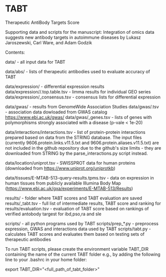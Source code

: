 # TABT

Therapeutic AntiBody Targets Score

Supporting data and scripts for the manuscript:
Integration of omics data suggests new antibody targets in autoimmune diseases
by Lukasz Jaroszewski, Carl Ware, and Adam Godzik

Contents:

data/ - all input data for TABT

data/abs/ - lists of therapeutic antibodies used to evaluate accuracy of TABT

data/expression/ - differential expression results
data/expression/<disease>/<GEO>.top.table.tsv - limma results for individual GEO series
data/expression/<disease>_consensus.tsv - consensus lists for differential expression

data/gwas/ - results from GenomeWide Association Studies
data/gwas/<disease>.tsv - association data dowloaded from GWAS catalog https://www.ebi.ac.uk/gwas/
data/gwas/<disease>_genes.tsv - lists of genes with polymorphisms strongly associated with a disease (p-vale < 1e-20)

data/interactions/interactions.tsv - list of protein-protein interactions prepared based on data from the STRING database.
	The input files (currently 9606.protein.links.v11.5.txt and 9606.protein.aliases.v11.5.txt)
	are not included in the github repository due to the github's size limits -
        they are downloaded from STRING by the parse_interactions.py script instead.

data/location/uniprot.tsv - SWISSPROT data for human proteins
	(downloaded from https://www.uniprot.org/uniprotkb) 

data/tissues/E-MTAB-513-query-results.tpms.tsv - data on expression in human tissues
	from publicly available Illumina Body Map (https://www.ebi.ac.uk/gxa/experiments/E-MTAB-513/Results)

results/ - folder where TABT scores and TABT evaluation are saved
results/<disease>_tabt.tsv - full list of intermediate results, TABT score and ranking for <disease>
results/evaluation.tsv - evaluation of TABT score based on rankings of verified antobody targest for ibd,pso,ra and sle

scripts/ - all python programs used by TABT
scripts/prep_*.py - preprocess expression, GWAS and interactions data used by TABT
scripts/tabt.py - calculates TABT scores and evaluates them based on testing sets of therapeutic antibodies

To run TABT scripts, please create the environment variable TABT_DIR containing the name of the
current TABT folder e.g., by adding the following line to your .bashrc in your home folder:

export TABT_DIR="<full_path_of_tabt_folder>"


